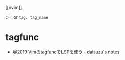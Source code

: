 [[nvim]]

`C-[` or `tag: tag_name`

# tagfunc
- @2019 [VimのtagfuncでLSPを使う - daisuzu's notes](https://daisuzu.hatenablog.com/entry/2019/12/06/005543)
